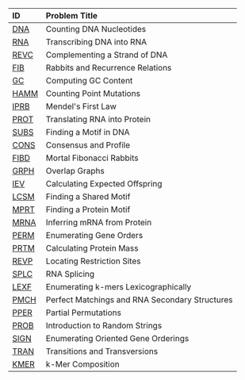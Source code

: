 | ID              | Problem Title
| :-------------- | :--------------------------------------------- |
| [DNA](dna.py)	  | Counting DNA Nucleotides                       |
| [RNA](rna.py)	  | Transcribing DNA into RNA                      |
| [REVC](revc.py)	| Complementing a Strand of DNA                  |
| [FIB](fib.py)	  | Rabbits and Recurrence Relations               |
| [GC](gc.py)	    | Computing GC Content                           |
| [HAMM](hamm.py)	| Counting Point Mutations                       |
| [IPRB](iprb.py)	| Mendel's First Law                             |
| [PROT](prot.py)	| Translating RNA into Protein                   |
| [SUBS](subs.py)	| Finding a Motif in DNA                         |
| [CONS](cons.py)	| Consensus and Profile                          |
| [FIBD](fibd.py)	| Mortal Fibonacci Rabbits                       |
| [GRPH](grph.py)	| Overlap Graphs                                 |
| [IEV](iev.py)	  | Calculating Expected Offspring                 |
| [LCSM](lcsm.py)	| Finding a Shared Motif                         |
| [MPRT](mprt.py)	| Finding a Protein Motif                        |
| [MRNA](mrna.py)	| Inferring mRNA from Protein                    |
| [PERM](perm.py)	| Enumerating Gene Orders                        |
| [PRTM](prtm.py)	| Calculating Protein Mass                       |
| [REVP](revp.py)	| Locating Restriction Sites                     |
| [SPLC](splc.py)	| RNA Splicing                                   |
| [LEXF](lexf.py)	| Enumerating k-mers Lexicographically           |
| [PMCH](pmch.py)	| Perfect Matchings and RNA Secondary Structures |
| [PPER](pper.py)	| Partial Permutations                           |
| [PROB](prob.py)	| Introduction to Random Strings                 |
| [SIGN](sign.py)	| Enumerating Oriented Gene Orderings            |
| [TRAN](tran.py)	| Transitions and Transversions                  |
| [KMER](kmer.py)	| k-Mer Composition                              |
